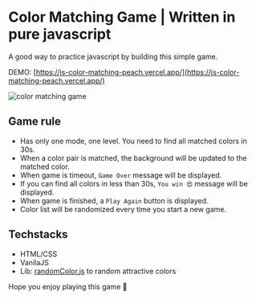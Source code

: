 # Color Matching Game | Written in pure javascript

A good way to practice javascript by building this simple game.

DEMO: [https://js-color-matching-peach.vercel.app/](https://js-color-matching-peach.vercel.app/)

![color matching game](./images/thumbnail.png)

## Game rule 

- Has only one mode, one level. You need to find all matched colors in 30s.
- When a color pair is matched, the background will be updated to the matched color.
- When game is timeout, `Game Over` message will be displayed.
- If you can find all colors in less than 30s, `You win 😍` message will be displayed.
- When game is finished, a `Play Again` button is displayed.
- Color list will be randomized every time you start a new game.

## Techstacks

- HTML/CSS
- VanilaJS
- Lib: [randomColor.js](https://randomcolor.lllllllllllllllll.com/) to random attractive colors

Hope you enjoy playing this game 🤩